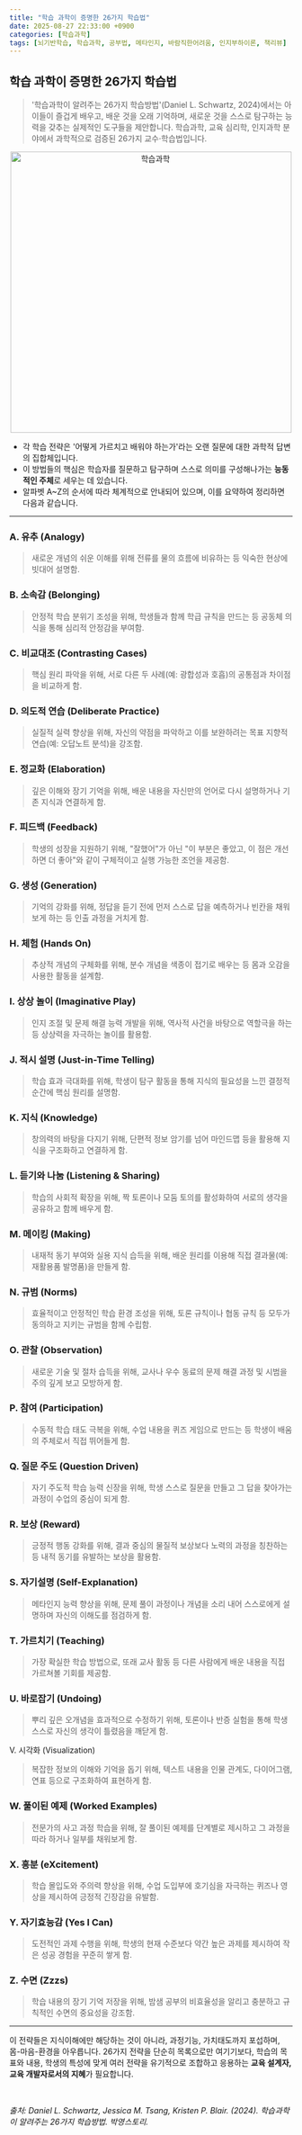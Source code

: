 ```yaml
---
title: "학습 과학이 증명한 26가지 학습법"
date: 2025-08-27 22:33:00 +0900
categories: [학습과학]
tags: [뇌기반학습, 학습과학, 공부법, 메타인지, 바람직한어려움, 인지부하이론, 책리뷰]
---
```


## 학습 과학이 증명한 26가지 학습법

> '학습과학이 알려주는 26가지 학습방법'(Daniel L. Schwartz, 2024)에서는 아이들이 즐겁게 배우고, 배운 것을 오래 기억하며, 새로운 것을 스스로 탐구하는 능력을 갖추는 실제적인 도구들을 제안합니다. 학습과학, 교육 심리학, 인지과학 분야에서 과학적으로 검증된 26가지 교수·학습법입니다.

<p align="center">
  <img src="/assets/Howtolearn.jpg" alt="학습과학" width="500">
</p>

* 각 학습 전략은 '어떻게 가르치고 배워야 하는가'라는 오랜 질문에 대한 과학적 답변의 집합체입니다.
* 이 방법들의 핵심은 학습자를 질문하고 탐구하며 스스로 의미를 구성해나가는 **능동적인 주체**로 세우는 데 있습니다.
* 알파벳 A~Z의 순서에 따라 체계적으로 안내되어 있으며, 이를 요약하여 정리하면 다음과 같습니다.

---

### A. 유추 (Analogy)
> 새로운 개념의 쉬운 이해를 위해 전류를 물의 흐름에 비유하는 등 익숙한 현상에 빗대어 설명함.

### B. 소속감 (Belonging)
> 안정적 학습 분위기 조성을 위해, 학생들과 함께 학급 규칙을 만드는 등 공동체 의식을 통해 심리적 안정감을 부여함.

### C. 비교대조 (Contrasting Cases)
> 핵심 원리 파악을 위해, 서로 다른 두 사례(예: 광합성과 호흡)의 공통점과 차이점을 비교하게 함.

### D. 의도적 연습 (Deliberate Practice)
> 실질적 실력 향상을 위해, 자신의 약점을 파악하고 이를 보완하려는 목표 지향적 연습(예: 오답노트 분석)을 강조함.

### E. 정교화 (Elaboration)
> 깊은 이해와 장기 기억을 위해, 배운 내용을 자신만의 언어로 다시 설명하거나 기존 지식과 연결하게 함.

### F. 피드백 (Feedback)
> 학생의 성장을 지원하기 위해, "잘했어"가 아닌 "이 부분은 좋았고, 이 점은 개선하면 더 좋아"와 같이 구체적이고 실행 가능한 조언을 제공함.

### G. 생성 (Generation)
> 기억의 강화를 위해, 정답을 듣기 전에 먼저 스스로 답을 예측하거나 빈칸을 채워보게 하는 등 인출 과정을 거치게 함.

### H. 체험 (Hands On)
> 추상적 개념의 구체화를 위해, 분수 개념을 색종이 접기로 배우는 등 몸과 오감을 사용한 활동을 설계함.

### I. 상상 놀이 (Imaginative Play)
> 인지 조절 및 문제 해결 능력 개발을 위해, 역사적 사건을 바탕으로 역할극을 하는 등 상상력을 자극하는 놀이를 활용함.

### J. 적시 설명 (Just-in-Time Telling)
> 학습 효과 극대화를 위해, 학생이 탐구 활동을 통해 지식의 필요성을 느낀 결정적 순간에 핵심 원리를 설명함.

### K. 지식 (Knowledge)
> 창의력의 바탕을 다지기 위해, 단편적 정보 암기를 넘어 마인드맵 등을 활용해 지식을 구조화하고 연결하게 함.

### L. 듣기와 나눔 (Listening & Sharing)
> 학습의 사회적 확장을 위해, 짝 토론이나 모둠 토의를 활성화하여 서로의 생각을 공유하고 함께 배우게 함.

### M. 메이킹 (Making)
> 내재적 동기 부여와 실용 지식 습득을 위해, 배운 원리를 이용해 직접 결과물(예: 재활용품 발명품)을 만들게 함.

### N. 규범 (Norms)
> 효율적이고 안정적인 학습 환경 조성을 위해, 토론 규칙이나 협동 규칙 등 모두가 동의하고 지키는 규범을 함께 수립함.

### O. 관찰 (Observation)
> 새로운 기술 및 절차 습득을 위해, 교사나 우수 동료의 문제 해결 과정 및 시범을 주의 깊게 보고 모방하게 함.

### P. 참여 (Participation)
> 수동적 학습 태도 극복을 위해, 수업 내용을 퀴즈 게임으로 만드는 등 학생이 배움의 주체로서 직접 뛰어들게 함.

### Q. 질문 주도 (Question Driven)
> 자기 주도적 학습 능력 신장을 위해, 학생 스스로 질문을 만들고 그 답을 찾아가는 과정이 수업의 중심이 되게 함.

### R. 보상 (Reward)
> 긍정적 행동 강화를 위해, 결과 중심의 물질적 보상보다 노력의 과정을 칭찬하는 등 내적 동기를 유발하는 보상을 활용함.

### S. 자기설명 (Self-Explanation)
> 메타인지 능력 향상을 위해, 문제 풀이 과정이나 개념을 소리 내어 스스로에게 설명하며 자신의 이해도를 점검하게 함.

### T. 가르치기 (Teaching)
> 가장 확실한 학습 방법으로, 또래 교사 활동 등 다른 사람에게 배운 내용을 직접 가르쳐볼 기회를 제공함.

### U. 바로잡기 (Undoing)
> 뿌리 깊은 오개념을 효과적으로 수정하기 위해, 토론이나 반증 실험을 통해 학생 스스로 자신의 생각이 틀렸음을 깨닫게 함.

 V. 시각화 (Visualization)
> 복잡한 정보의 이해와 기억을 돕기 위해, 텍스트 내용을 인물 관계도, 다이어그램, 연표 등으로 구조화하여 표현하게 함.

### W. 풀이된 예제 (Worked Examples)
> 전문가의 사고 과정 학습을 위해, 잘 풀이된 예제를 단계별로 제시하고 그 과정을 따라 하거나 일부를 채워보게 함.

### X. 흥분 (eXcitement)
> 학습 몰입도와 주의력 향상을 위해, 수업 도입부에 호기심을 자극하는 퀴즈나 영상을 제시하여 긍정적 긴장감을 유발함.

### Y. 자기효능감 (Yes I Can)
> 도전적인 과제 수행을 위해, 학생의 현재 수준보다 약간 높은 과제를 제시하여 작은 성공 경험을 꾸준히 쌓게 함.

### Z. 수면 (Zzzs)
> 학습 내용의 장기 기억 저장을 위해, 밤샘 공부의 비효율성을 알리고 충분하고 규칙적인 수면의 중요성을 강조함.

---

이 전략들은 지식이해에만 해당하는 것이 아니라, 과정기능, 가치태도까지 포섭하며, 몸-마음-환경을 아우릅니다. 26가지 전략을 단순히 목록으로만 여기기보다, 학습의 목표와 내용, 학생의 특성에 맞게 여러 전략을 유기적으로 조합하고 응용하는 **교육 설계자, 교육 개발자로서의 지혜**가 필요합니다.

<br>

*출처: Daniel L. Schwartz, Jessica M. Tsang, Kristen P. Blair. (2024). 학습과학이 알려주는 26가지 학습방법. 박영스토리.*
